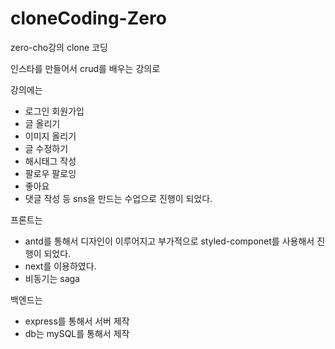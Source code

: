 # cloneCoding-Zero

zero-cho강의 clone 코딩

인스타를 만들어서 crud를 배우는 강의로 

강의에는 
- 로그인 회원가입
- 글 올리기
- 이미지 올리기
- 글 수정하기 
- 해시태그 작성
- 팔로우 팔로잉
- 좋아요 
- 댓글 작성
등 sns을 만드는 수업으로 진행이 되었다.


프론트는
- antd를 통해서 디자인이 이루어지고 부가적으로 styled-componet를 사용해서 진행이 되었다.
- next를 이용하였다.
- 비동기는 saga

백엔드는
- express를 통해서 서버 제작
- db는 mySQL를 통해서 제작
